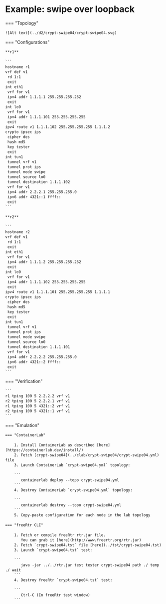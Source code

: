 # Example: swipe over loopback

=== "Topology"

    ![Alt text](../d2/crypt-swipe04/crypt-swipe04.svg)

=== "Configurations"

    **r1**

    ```
    hostname r1
    vrf def v1
     rd 1:1
     exit
    int eth1
     vrf for v1
     ipv4 addr 1.1.1.1 255.255.255.252
     exit
    int lo0
     vrf for v1
     ipv4 addr 1.1.1.101 255.255.255.255
     exit
    ipv4 route v1 1.1.1.102 255.255.255.255 1.1.1.2
    crypto ipsec ips
     cipher des
     hash md5
     key tester
     exit
    int tun1
     tunnel vrf v1
     tunnel prot ips
     tunnel mode swipe
     tunnel source lo0
     tunnel destination 1.1.1.102
     vrf for v1
     ipv4 addr 2.2.2.1 255.255.255.0
     ipv6 addr 4321::1 ffff::
     exit
    ```

    **r2**

    ```
    hostname r2
    vrf def v1
     rd 1:1
     exit
    int eth1
     vrf for v1
     ipv4 addr 1.1.1.2 255.255.255.252
     exit
    int lo0
     vrf for v1
     ipv4 addr 1.1.1.102 255.255.255.255
     exit
    ipv4 route v1 1.1.1.101 255.255.255.255 1.1.1.1
    crypto ipsec ips
     cipher des
     hash md5
     key tester
     exit
    int tun1
     tunnel vrf v1
     tunnel prot ips
     tunnel mode swipe
     tunnel source lo0
     tunnel destination 1.1.1.101
     vrf for v1
     ipv4 addr 2.2.2.2 255.255.255.0
     ipv6 addr 4321::2 ffff::
     exit
    ```

=== "Verification"

    ```
    r1 tping 100 5 2.2.2.2 vrf v1
    r2 tping 100 5 2.2.2.1 vrf v1
    r1 tping 100 5 4321::2 vrf v1
    r2 tping 100 5 4321::1 vrf v1
    ```

=== "Emulation"

    === "ContainerLab"

        1. Install ContainerLab as described [here](https://containerlab.dev/install/)  
        2. Fetch [crypt-swipe04](../clab/crypt-swipe04/crypt-swipe04.yml) file  
        3. Launch ContainerLab `crypt-swipe04.yml` topology:  

        ```
           containerlab deploy --topo crypt-swipe04.yml  
        ```
        4. Destroy ContainerLab `crypt-swipe04.yml` topology:  

        ```
           containerlab destroy --topo crypt-swipe04.yml  
        ```
        5. Copy-paste configuration for each node in the lab topology

    === "freeRtr CLI"

        1. Fetch or compile freeRtr rtr.jar file.  
           You can grab it [here](http://www.freertr.org/rtr.jar)  
        2. Fetch `crypt-swipe04.tst` file [here](../tst/crypt-swipe04.tst)  
        3. Launch `crypt-swipe04.tst` test:  

        ```
           java -jar ../../rtr.jar test tester crypt-swipe04 path ./ temp ./ wait
        ```
        4. Destroy freeRtr `crypt-swipe04.tst` test:  

        ```
           Ctrl-C (In freeRtr test window)
        ```


